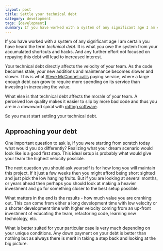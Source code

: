 ```yaml
---
layout: post
title: Settle your technical debt
category: development
tags: [development]
summary: If you have worked with a system of any significant age I am certain you have heard the term *technical debt*. It is what you owe the system from your accumulated shortcuts and hacks. And any further effort not focused on repaying this debt will lead to increased interest.
---
```

If you have worked with a system of any significant age I am certain you have heard the term *technical debt*. It is what you owe the system from your accumulated shortcuts and hacks. And any further effort not focused on repaying this debt will lead to increased interest.

Your technical debt directly affects the velocity of your team. As the code becomes stale, your new additions and maintenance becomes slower and slower. This is what [Steve McConnel calls](http://blogs.construx.com/blogs/stevemcc/archive/2007/11/01/technical-debt-2.aspx) paying service, where a large enough debt can grow to require more spending on its service than investing in increasing the value.

What else is that technical debt affects the morale of your team. A perceived low quality makes it easier to slip by more bad code and thus you are in a downward spiral with [rotting software](http://en.wikipedia.org/wiki/Software_rot).

So you must start settling your technical debt.

## Approaching your debt

One important question to ask is, if you were starting from scratch today what would you do differently? Realizing what your dream scenario would look like is a good first step. This ideal setup is probably what would give your team the highest velocity possible.

The next question you should ask yourself is for how long you will maintain this project. If it just a few weeks then you might afford being short sighted and just pick the low hanging fruits. But if you are looking at several months, or years ahead then perhaps you should look at making a heavier investment and go for something closer to the best setup possible.

What matters in the end is the results - how much value you are cranking out. This can come from either a long development time with low velocity or a shorter development time with higher velocity coming from an up-front investment of educating the team, refactoring code, learning new technology, etc.

What is better suited for your particular case is very much depending on your unique conditions. Any down payment on your debt is better than nothing but as always there is merit in taking a step back and looking at the big picture.
